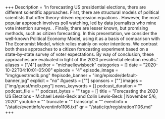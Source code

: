 +++
Description = 'In forecasting US presidential elections, there are different scientific approaches. First, there are structural models of political scientists that offer theory-driven regression equations . However, the most popular approach involves poll watching, led by data journalists who mine vote intention surveys. . Finally, there are lesser known, but promising methods, such as citizen forecasting.  In this presentation, we consider the well-known Political Economy Model, using it as a basis of comparison with The Economist Model, which relies mainly on voter intentions. We contrast both these approaches to a citizen forecasting experiment based on a state-by-state survey of voter expectations. By way of conclusion, these approaches are evaluated in light of the 2020 presidential election results.'
aliases = ["/4"]
author = "michaellewisbeck"
categories = []
date = "2020-10-22T04:10:01-05:00"
episode = "4"
episode_image = "img/guest/mclb.png"
#episode_banner = "img/episode/default-banner.jpg"
explicit = "no"
#guests = [""]
sponsors = [""]
images = ["img/guest/mclb.png"]
news_keywords = []
podcast_duration = ""
podcast_file = ""
podcast_bytes = ""
tags = []
title = "Forecasting the 2020 US Elections - Michael Lewis-Beck and Colin Lewis-Beck  |  November 5/6, 2020"
youtube = ""
truncate = ""
transcript = ""
eventinfo = "/static/eventinfo/eventinfo1106.txt"
qr = "/static/qr/registration1106.md"
+++
